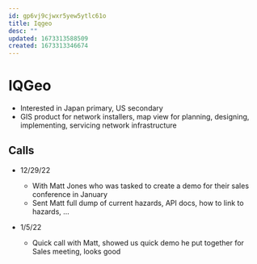 ```yaml
---
id: gp6vj9cjwxr5yew5ytlc61o
title: Iqgeo
desc: ""
updated: 1673313588509
created: 1673313346674
---
```


# IQGeo

- Interested in Japan primary, US secondary
- GIS product for network installers, map view for planning, designing, implementing, servicing network infrastructure

## Calls

- 12/29/22

  - With Matt Jones who was tasked to create a demo for their sales conference in January
  - Sent Matt full dump of current hazards, API docs, how to link to hazards, ...

- 1/5/22
  - Quick call with Matt, showed us quick demo he put together for Sales meeting, looks good
